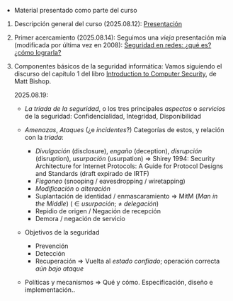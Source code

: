 * Material presentado como parte del curso

1. Descripción general del curso (2025.08.12):
   [Presentación](./00_presentacion.pdf)
2. Primer acercamiento (2025.08.14): Seguimos una _vieja_ presentación mía
   (modificada por última vez en 2008): [Seguridad en redes: ¿qué es? ¿cómo
   lograrla?](./01_seg_en_redes.pdf)
3. Componentes básicos de la seguridad informática: Vamos siguiendo el
   discurso del capítulo 1 del libro [Introduction to Computer
   Security](https://www.oreilly.com/library/view/introduction-to-computer/0321247442/),
   de Matt Bishop.

   2025.08.19:
   - _La triada de la seguridad_, o los tres principales _aspectos_ o
     _servicios_ de la seguridad: Confidencialidad, Integridad,
     Disponibilidad

   - _Amenazas_, _Ataques_ (¿e _incidentes_?) Categorías de estos, y
     relación con la _triada_:
	 - _Divulgación_ (disclosure), _engaño_ (deception), _disrupción_
       (disruption), _usurpación_ (usurpation) ⇒ Shirey 1994: Security
       Architecture for Internet Protocols: A Guide for Protocol Designs
       and Standards (draft expirado de IRTF)
     - _Fisgoneo_ (snooping / eavesdropping / wiretapping)
     - _Modificación_ o _alteración_
     - Suplantación de identidad / enmascaramiento ⇒ MitM (_Man in the
       Middle_) ( ∈ _usurpación_;  ≠ _delegación_)
     - Repidio de origen / Negación de recepción
     - Demora / negación de servicio
   - Objetivos de la seguridad
     - Prevención
     - Detección
     - Recuperación ⇒ Vuelta al _estado confiado_; operación correcta _aún
       bajo ataque_
   - Políticas y mecanismos ⇒ Qué y cómo. Especificación, diseño e implementación..
